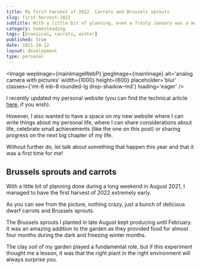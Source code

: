```yaml
---
title: My first harvest of 2022. Carrots and Brussels sprouts
slug: first-harvest-2022
subtitle: With a little bit of planning, even a frosty January was a month of abundance
category: homesteading
tags: [brassicas, carrots, winter]
published: true
date: 2021-10-12
layout: development
type: personal
---
```


<script>
  import Image from '$lib/components/Image.svelte';
  import mainImage from '$lib/assets/images/articles/first-harvest.jpg?w=1000&h=600';
  import mainImageWebP from '$lib/assets/images/articles/first-harvest.jpg?w=1000&h=600&format=webp&srcset';
  import mainImageSrcset from '$lib/assets/images/articles/first-harvest.jpg?w=1000&h=600&srcset';
</script>

<Image
wepImage={mainImageWebP}
jpegImage={mainImage}
alt='analog camera with pictures'
width={1000}
height={600}
placeholder='blur'
classes={'mt-6 mb-8 rounded-lg drop-shadow-md'}
loading='eager'
/>

I recently updated my personal website (you can find the technical article <a href="https://github.com/ruralant/personal-website" target="_blank">here</a>, if you wish).

However, I also wanted to have a space on my new website where I can write things about my personal life, where I can share considerations about life, celebrate small achievements (like the one on this post) or sharing progress on the next big chapter of my life.

Without further do, let talk about something that happen this year and that it was a first time for me!

## Brussels sprouts and carrots

With a little bit of planning done during a long weekend in August 2021, I managed to have the first harvest of 2022 extremely early.

As you can see from the picture, nothing crazy, just a bunch of delicious dwarf carrots and Brussels sprouts.

The Brussels sprouts I planted in late August kept producing until February. It was an amazing addition to the garden as they provided food for almost four months during the dark and freezing winter months.

The clay soil of my garden played a fundamental role, but if this experiment thought me a lesson, it was that the right plant in the right environment will always surprise you.

